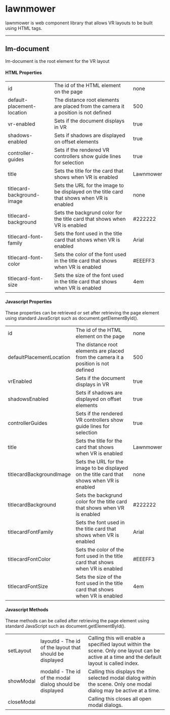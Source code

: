 # lawnmower
lawnmower is web component library that allows VR layouts to be built using HTML tags.

<hr/>

## lm-document

lm-document is the root element for the VR layout

#### HTML Properties

<table>
  <tr>
    <td>id</td>
    <td>The id of the HTML element on the page</td>
    <td>none</td>
  </tr>
  <tr>
    <td>default-placement-location</td>
    <td>The distance root elements are placed from the camera it a position is not defined</td>
    <td>500</td>
  </tr>
  <tr>
    <td>vr-enabled</td>
    <td>Sets if the document displays in VR</td>
    <td>true</td>
  </tr>
  <tr>
    <td>shadows-enabled</td>
    <td>Sets if shadows are displayed on offset elements</td>
    <td>true</td>
  </tr>
  <tr>
    <td>controller-guides</td>
    <td>Sets if the rendered VR controllers show guide lines for selection</td>
    <td>true</td>
  </tr>
  <tr>
    <td>title</td>
    <td>Sets the title for the card that shows when VR is enabled</td>
    <td>Lawnmower</td>
  </tr>
  <tr>
    <td>titlecard-background-image</td>
    <td>Sets the URL for the image to be displayed on the title card that shows when VR is enabled</td>
    <td>none</td>
  </tr>
  <tr>
    <td>titlecard-background</td>
    <td>Sets the backgrund color for the title card that shows when VR is enabled</td>
    <td>#222222</td>
  </tr>
  <tr>
    <td>titlecard-font-family</td>
    <td>Sets the font used in the title card that shows when VR is enabled</td>
    <td>Arial</td>
  </tr>
  <tr>
    <td>titlecard-font-color</td>
    <td>Sets the color of the font used in the title card that shows when VR is enabled</td>
    <td>#EEEFF3</td>
  </tr>
  <tr>
    <td>titlecard-font-size</td>
    <td>Sets the size of the font used in the title card that shows when VR is enabled</td>
    <td>4em</td>
  </tr>
</table>

#### Javascript Properties

These properties can be retrieved or set after retrieving the page element using standard JavaScript such as document.getElementById().

<table>
  <tr>
    <td>id</td>
    <td>The id of the HTML element on the page</td>
    <td>none</td>
  </tr>
  <tr>
    <td>defaultPlacementLocation</td>
    <td>The distance root elements are placed from the camera it a position is not defined</td>
    <td>500</td>
  </tr>
  <tr>
    <td>vrEnabled</td>
    <td>Sets if the document displays in VR</td>
    <td>true</td>
  </tr>
  <tr>
    <td>shadowsEnabled</td>
    <td>Sets if shadows are displayed on offset elements</td>
    <td>true</td>
  </tr>
  <tr>
    <td>controllerGuides</td>
    <td>Sets if the rendered VR controllers show guide lines for selection</td>
    <td>true</td>
  </tr>
  <tr>
    <td>title</td>
    <td>Sets the title for the card that shows when VR is enabled</td>
    <td>Lawnmower</td>
  </tr>
  <tr>
    <td>titlecardBackgroundImage</td>
    <td>Sets the URL for the image to be displayed on the title card that shows when VR is enabled</td>
    <td>none</td>
  </tr>
  <tr>
    <td>titlecardBackground</td>
    <td>Sets the backgrund color for the title card that shows when VR is enabled</td>
    <td>#222222</td>
  </tr>
  <tr>
    <td>titlecardFontFamily</td>
    <td>Sets the font used in the title card that shows when VR is enabled</td>
    <td>Arial</td>
  </tr>
  <tr>
    <td>titlecardFontColor</td>
    <td>Sets the color of the font used in the title card that shows when VR is enabled</td>
    <td>#EEEFF3</td>
  </tr>
  <tr>
    <td>titlecardFontSize</td>
    <td>Sets the size of the font used in the title card that shows when VR is enabled</td>
    <td>4em</td>
  </tr>
</table>


#### Javascript Methods

These methods can be called after retrieving the page element using standard JavaScript such as document.getElementById().

<table>
  <tr>
    <td>setLayout</td>
    <td>layoutId - The id of the layout that should be displayed</td>
    <td>Calling this will enable a specified layout within the scene. Only one layout can be active at a time and the default layout is called index.</td>
  </tr>
  <tr>
    <td>showModal</td>
    <td>modalId - The id of the modal dialog should be displayed</td>
    <td>Calling this displays the selected modal dialog within the scene. Only one modal dialog may be active at a time.</td>
  </tr>
  <tr>
    <td>closeModal</td>
    <td></td>
    <td>Calling this closes all open modal dialogs.</td>
  </tr>
</table>
